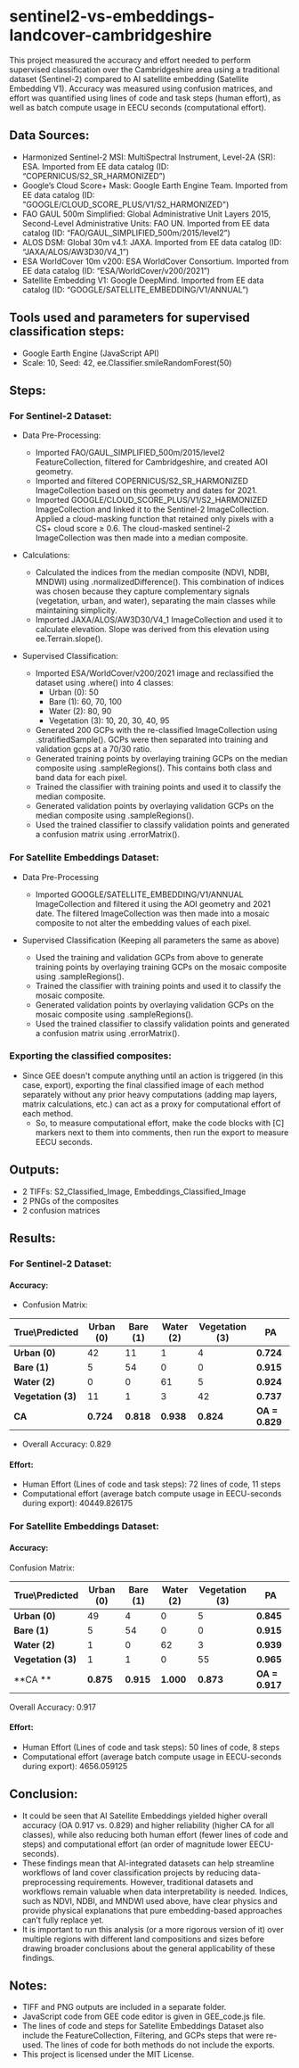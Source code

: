 # sentinel2-vs-embeddings-landcover-cambridgeshire
This project measured the accuracy and effort needed to perform supervised classification over the Cambridgeshire area using a traditional dataset (Sentinel-2) compared to AI satellite embedding (Satellite Embedding V1). Accuracy was measured using confusion matrices, and effort was quantified using lines of code and task steps (human effort), as well as batch compute usage in EECU seconds (computational effort).

## Data Sources:
- Harmonized Sentinel-2 MSI: MultiSpectral Instrument, Level-2A (SR): ESA. Imported from EE data catalog (ID: “COPERNICUS/S2_SR_HARMONIZED”)
- Google’s Cloud Score+ Mask: Google Earth Engine Team. Imported from EE data catalog (ID: "GOOGLE/CLOUD_SCORE_PLUS/V1/S2_HARMONIZED")
- FAO GAUL 500m Simplified: Global Administrative Unit Layers 2015, Second-Level Administrative Units: FAO UN. Imported from EE data catalog (ID: “FAO/GAUL_SIMPLIFIED_500m/2015/level2”)
- ALOS DSM: Global 30m v4.1: JAXA. Imported from EE data catalog (ID: “JAXA/ALOS/AW3D30/V4_1”)
- ESA WorldCover 10m v200: ESA WorldCover Consortium. Imported from EE data catalog (ID: “ESA/WorldCover/v200/2021”)
- Satellite Embedding V1: Google DeepMind. Imported from EE data catalog (ID: “GOOGLE/SATELLITE_EMBEDDING/V1/ANNUAL”)

## Tools used and parameters for supervised classification steps:
- Google Earth Engine (JavaScript API)
- Scale: 10, Seed: 42, ee.Classifier.smileRandomForest(50)



## Steps:
### For Sentinel-2 Dataset:
- Data Pre-Processing:
  - Imported FAO/GAUL_SIMPLIFIED_500m/2015/level2 FeatureCollection, filtered for Cambridgeshire, and created AOI geometry.
  - Imported and filtered COPERNICUS/S2_SR_HARMONIZED ImageCollection based on this geometry and dates for 2021.
  - Imported GOOGLE/CLOUD_SCORE_PLUS/V1/S2_HARMONIZED ImageCollection and linked it to the Sentinel-2 ImageCollection. Applied a cloud-masking function that retained only pixels with a CS+ cloud score ≥ 0.6. The cloud-masked sentinel-2 ImageCollection was then made into a median composite.
 
- Calculations:
  - Calculated the indices from the median composite (NDVI, NDBI, MNDWI) using .normalizedDifference(). This combination of indices was chosen because they capture complementary signals (vegetation, urban, and water), separating the main classes while maintaining simplicity.
  - Imported JAXA/ALOS/AW3D30/V4_1 ImageCollection and used it to calculate elevation. Slope was derived from this elevation using ee.Terrain.slope().

- Supervised Classification:
  - Imported ESA/WorldCover/v200/2021 image and reclassified the dataset using .where() into 4 classes:
    - Urban (0): 50
    - Bare (1): 60, 70, 100
    - Water (2): 80, 90
    - Vegetation (3): 10, 20, 30, 40, 95
  - Generated 200 GCPs with the re-classified ImageCollection using .stratifiedSample(). GCPs were then separated into training and validation gcps at a 70/30 ratio.
  - Generated training points by overlaying training GCPs on the median composite using .sampleRegions(). This contains both class and band data for each pixel.
  - Trained the classifier with training points and used it to classify the median composite.
  - Generated validation points by overlaying validation GCPs on the median composite using .sampleRegions().
  - Used the trained classifier to classify validation points and generated a confusion matrix using .errorMatrix().

### For Satellite Embeddings Dataset:
- Data Pre-Processing
  - Imported GOOGLE/SATELLITE_EMBEDDING/V1/ANNUAL ImageCollection and filtered it using the AOI geometry and 2021 date. The filtered ImageCollection was then made into a mosaic composite to not alter the embedding values of each pixel.
 
- Supervised Classification (Keeping all parameters the same as above)
  - Used the training and validation GCPs from above to generate training points by overlaying training GCPs on the mosaic composite using .sampleRegions().
  - Trained the classifier with training points and used it to classify the mosaic composite.
  - Generated validation points by overlaying validation GCPs on the mosaic composite using .sampleRegions().
  - Used the trained classifier to classify validation points and generated a confusion matrix using .errorMatrix().
 
### Exporting the classified composites:
- Since GEE doesn't compute anything until an action is triggered (in this case, export), exporting the final classified image of each method separately without any prior heavy computations (adding map layers, matrix calculations, etc.) can act as a proxy for computational effort of each method. 
  - So, to measure computational effort, make the code blocks with [C] markers  next to them into comments, then run the export to measure EECU seconds.



## Outputs:
- 2 TIFFs: S2_Classified_Image, Embeddings_Classified_Image
- 2 PNGs of the composites
- 2 confusion matrices



## Results:
### For Sentinel-2 Dataset:
#### Accuracy:
- Confusion Matrix:

| True\Predicted     | Urban (0) | Bare (1) | Water (2) | Vegetation (3) | **PA** |
|------------------|-----------|----------|-----------|----------------|-----------------|
| **Urban (0)**    | 42        | 11       | 1         | 4              | **0.724** |
| **Bare (1)**     | 5         | 54       | 0         | 0              | **0.915** |
| **Water (2)**    | 0         | 0        | 61        | 5              | **0.924** |
| **Vegetation (3)**| 11       | 1        | 3         | 42             | **0.737** |
| **CA** | **0.724** | **0.818** | **0.938** | **0.824** | **OA = 0.829** |

- Overall Accuracy: 0.829

#### Effort:
- Human Effort (Lines of code and task steps): 72 lines of code, 11 steps
- Computational effort (average batch compute usage in EECU-seconds during export): 40449.826175


### For Satellite Embeddings Dataset:
#### Accuracy:
Confusion Matrix:

| True\Predicted    | Urban (0) | Bare (1) | Water (2) | Vegetation (3) | **PA** |
|------------------|-----------|----------|-----------|----------------|-----------------|
| **Urban (0)**    | 49        | 4        | 0         | 5              | **0.845** |
| **Bare (1)**     | 5         | 54       | 0         | 0              | **0.915** |
| **Water (2)**    | 1         | 0        | 62        | 3              | **0.939** |
| **Vegetation (3)**| 1        | 1        | 0         | 55             | **0.965** |
| **CA ** | **0.875** | **0.915** | **1.000** | **0.873** | **OA = 0.917** |

Overall Accuracy: 0.917

#### Effort:
- Human Effort (Lines of code and task steps): 50 lines of code, 8 steps
- Computational effort (average batch compute usage in EECU-seconds during export): 4656.059125



## Conclusion:
- It could be seen that AI Satellite Embeddings yielded higher overall accuracy (OA 0.917 vs. 0.829) and higher reliability (higher CA for all classes), while also reducing both human effort (fewer lines of code and steps) and computational effort (an order of magnitude lower EECU-seconds). 
- These findings mean that AI-integrated datasets can help streamline workflows of land cover classification projects by reducing data-preprocessing requirements. However, traditional datasets and workflows remain valuable when data interpretability is needed. Indices, such as NDVI, NDBI, and MNDWI used above, have clear physics and provide physical explanations that pure embedding-based approaches can’t fully replace yet.
- It is important to run this analysis (or a more rigorous version of it) over multiple regions with different land compositions and sizes before drawing broader conclusions about the general applicability of these findings.



## Notes:
- TIFF and PNG outputs are included in a separate folder.
- JavaScript code from GEE code editor is given in GEE_code.js file.
- The lines of code and steps for Satellite Embeddings Dataset also include the FeatureCollection, Filtering, and GCPs steps that were re-used. The lines of code for both methods do not include the exports.
- This project is licensed under the MIT License.






   


